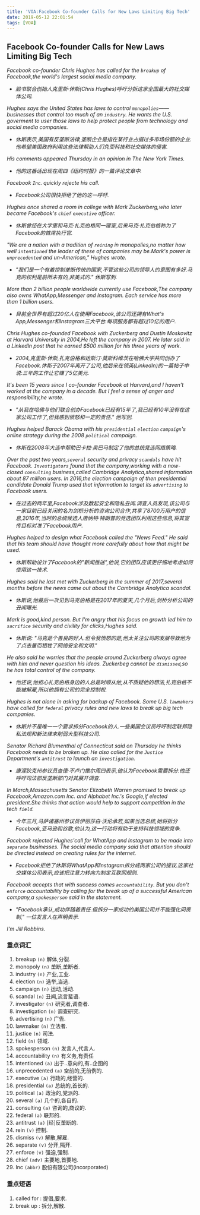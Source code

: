 ```yaml
---
title: 'VOA:Facebook Co-founder Calls for New Laws Limiting Big Tech'
date: 2019-05-12 22:01:54
tags: [VOA]
---
```


## Facebook Co-founder Calls for New Laws Limiting Big Tech

*Facebook co-founder Chris Hughes has called for the `breakup` of Facebook,the world's largest social media company.*
- *脸书联合创始人克里斯·休斯(Chris Hughes)呼吁分拆这家全国最大的社交媒体公司.*

*Hughes says the United States has laws to control `monopolies`——businesses that control too much of an `industry`. He wants the U.S. goverment to user those laws to help protect people from technology and social media companies.*
- *休斯表示,美国有反垄断法律,垄断企业是指在某行业占据过多市场份额的企业.他希望美国政府利用这些法律帮助人们免受科技和社交媒体的侵害.*

*His comments appeared Thursday in an opinion in The New York Times.*
- *他的这番话出现在周四《纽约时报》的一篇评论文章中.*

*Facebook `Inc`. quickly rejecte his call.*
- *Facebook公司很快拒绝了他的这一呼吁.*

*Hughes once shared a room in college with Mark Zuckerberg,who later became Facebook's `chief` `executive` officer.*
- *休斯曾经在大学里和马克·扎克伯格同一寝室,后来马克·扎克伯格称为了Facebook的首席执行官.*

*"We are a nation with a tradition of `reining` in monopolies,no matter how well `intentioned` the leader of these of companies may be.Mark's power is `unprecedented` and un-American," Hughes wrote.*
- *"我们是一个有着控制垄断传统的国家,不管这些公司的领导人的意图有多好.马克的权利是前所未有的,非美式的." 休斯写到.*

*More than 2 billion people worldwide currently use Facebook,The company also owns WhatApp,Messenger and Instagram. Each service has more than 1 billion users.*
- *目前全世界有超过20亿人在使用Facebook,该公司还拥有What's App,Messenger和Instagram三大平台.每项服务都有超过10亿的用户.*

*Chris Hughes co-founded Facebook with Zuckerberg and Dustin Moskovitz at Harvard University in 2004,He left the company in 2007. He later said in a Linkedln post that he earned $500 million for his three years of work.*
- *2004,克里斯·休斯,扎克伯格和达斯汀·莫斯科维茨在哈佛大学共同创办了Facebook.休斯于2007年离开了公司,他后来在领英(LinkedIn)的一篇帖子中说:三年的工作让它赚了5亿美元.*

*It's been 15 years since I co-founder Facebook at Harvard,and I haven't worked at the company in a decade. But I feel a sense of anger and responsibility,he wrote.*
- *"从我在哈佛与他们联合创办Facebook已经有15年了,我已经有10年没有在这家公司工作了,但我感到愤怒和一定的责任." 他写到.*

*Hughes helped Barack Obama with his `presidential` `election` `campaign`'s online strategy during the 2008 `political` campaign.*
- *休斯在2008年大选中帮助巴卡拉·奥巴马制定了他的总统竞选网络策略.*

*Over the past two years,`several` security and privacy `scandals` have hit Facebook. `Investigators` found that the company,working with a now-closed `consulting` business,called Cambridge Analytica,shared information about 87 million users. In 2016,the election campaign of then presidential candidate Donald Trump used that information to target its `advertising` to Facebook users.*
- *在过去的两年里,Facebook涉及数起安全和隐私丑闻.调查人员发现,该公司与一家目前已经关闭的名为剑桥分析的咨询公司合作,共享了8700万用户的信息,2016年,当时的总统候选人唐纳特·特朗普的竞选团队利用这些信息,将其宣传目标对准了Facebook用户.*

*Hughes helped to design what Facebook called the "News Feed." He said that his team should have thought more carefully about how that might be used.*
- *休斯帮助设计了Facebook的"新闻推送",他说,它的团队应该更仔细地考虑如何使用这一技术.*

*Hughes said he last met with Zuckerberg in the summer of 2017,several months before the news came out about the Cambridge Analytica scandal.*
- *休斯说,他最后一次见到马克伯格是在2017年的夏天,几个月后,剑桥分析公司的丑闻曝光.*

*Mark is good,kind person. But I'm angry that his focus on growth led him to `sacrifice` security and civility for clicks,Hughes said.*
- *休斯说: "马克是个善良的好人.但令我愤怒的是,他太关注公司的发展导致他为了点击量而牺牲了网络安全和文明."*

*He also said he worries that the people around Zuckerberg always agree with him and never question his ideas. Zuckerbeg cannot be `dismissed`,so he has total control of the company.*
- *他还说,他担心扎克伯格身边的人总是时顺从他,从不质疑他的想法,扎克伯格不能被解雇,所以他拥有公司的完全控制权.*

*Hughes is not alone in asking for backup of Facebook. Some U.S. `lawmakers` have called for `federal` privacy rules and new laws to break up big tech companies.*
- *休斯并不是唯一一个要求拆分Facebook的人.一些美国会议员呼吁制定联邦隐私法规和新法律来削弱大型科技公司.*

*Senator Richard Blumenthal of Connecticut said on Thursday he thinks Facebook needs to be broken up. He also called for the `Justice` Department's `antitrust` to launch an `investigation`.*
- *康涅狄克州参议员查德·不卢门撒尔周四表示,他认为Facebook需要拆分.他还呼吁司法部反垄断部门对其展开调查.*

*In March,Massachusetts Senator Elizabeth Warren promised to break up Facebook,Amazon.com Inc. and Alphabet Inc.'s Google,if elected president.She thinks that action would help to support competition in the tech `field`.*
- *今年三月,马萨诸塞州参议员伊丽莎白·沃伦承若,如果当选总统,她将拆分Facebook,亚马逊和谷歌,他认为,这一行动将有助于支持科技领域的竞争.*

*Facebook rejected Hughes'call for WhatApp and Instagram to be made into `separate` businesses. The social media company said that attention should be directed instead on creating rules for the internet.*
- *Facebook拒绝了休斯将WhatApp和Instagram拆分成两家公司的提议.这家社交媒体公司表示,应该把注意力转向为制定互联网规则.*

*Facebook accepts that with success comes `accountability`. But you don't `enforce` accountability by calling for the break up of a successful American company,a `spokesperson` said in the statement.*
- *"Facebook承认,成功伴随着责任.但拆分一家成功的美国公司并不能强化问责制," 一位发言人在声明表示.*

*I'm Jill Robbins.*



### 重点词汇

1. breakup          `(n)`       解体,分裂.
2. monopoly         `(n)`       垄断,垄断者.
3. industry         `(n)`       产业,工业.
4. election         `(n)`       选举,当选.
5. campaign         `(n)`       运动,活动.
6. scandal          `(n)`       丑闻,流言蜚语.
7. investigator     `(n)`       研究者,调查者.
8. investigation    `(n)`       调查研究.
9. advertising      `(n)`       广告.
10. lawmaker        `(n)`       立法者.
11. justice         `(n)`       司法.
12. field           `(n)`       领域.
13. spokesperson    `(n)`       发言人,代言人.
14. accountability  `(n)`       有义务,有责任
15. intentioned     `(a)`       出于..意向的,有..企图的
16. unprecedented   `(a)`       空前的,无前例的.
17. executive       `(a)`       行政的,经营的.
18. presidential    `(a)`       总统的,首长的.
19. political       `(a)`       政治的,党派的.
20. several         `(a)`       几个的,各自的.
21. consulting      `(a)`       咨询的,商议的.
22. federal         `(a)`       联邦的.   
23. antitrust       `(a)`       [经]反垄断的.
24. rein            `(v)`       控制.
25. dismiss         `(v)`       解散,解雇.
26. separate        `(v)`       分开,隔开.
27. enforce         `(v)`       强迫,强制.
28. chief           `(adv)`     主要地,首要地.
29. Inc             `(abbr)`    股份有限公司(incorporated)


### 重点短语

1. called for : 提倡,要求.
2. break up : 拆分,解散.
